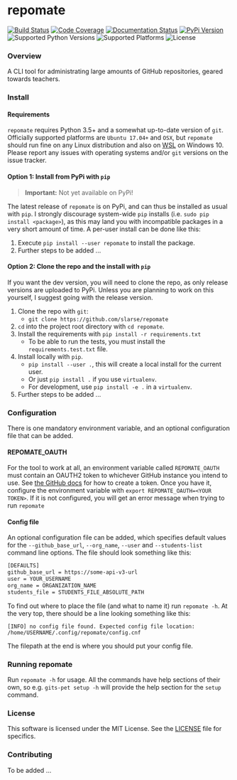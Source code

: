 # repomate

[![Build Status](https://travis-ci.com/slarse/repomate.svg?token=1VKcbDz66bMbTdt1ebsN&branch=master)](https://travis-ci.com/slarse/repomate)
[![Code Coverage](https://codecov.io/gh/slarse/repomate/branch/master/graph/badge.svg)](https://codecov.io/gh/slarse/repomate)
[![Documentation Status](https://readthedocs.org/projects/repomate/badge/?version=latest)](http://repomate.readthedocs.io/en/latest/?badge=latest)
[![PyPi Version](https://badge.fury.io/py/repomate.svg)](https://badge.fury.io/py/repomate)
![Supported Python Versions](https://img.shields.io/badge/python-3.5%2C%203.6%2C%203.7-blue.svg)
![Supported Platforms](https://img.shields.io/badge/platforms-OSX%2C%20Linux-blue.svg)
![License](https://img.shields.io/badge/license-MIT-blue.svg)


### Overview

A CLI tool for administrating large amounts of GitHub repositories, geared towards teachers.

### Install

#### Requirements
`repomate` requires Python 3.5+ and a somewhat up-to-date version of `git`.
Officially supported platforms are `Ubuntu 17.04+` and `OSX`, but `repomate`
should run fine on any Linux distribution and also on
[WSL](https://docs.microsoft.com/en-us/windows/wsl/install-win10) on Windows 10.
Please report any issues with operating systems and/or `git` versions on the
issue tracker.


#### Option 1: Install from PyPi with `pip`

> **Important:** Not yet available on PyPi!

The latest release of `repomate` is on PyPi, and can thus be installed as usual with `pip`.
I strongly discourage system-wide `pip` installs (i.e. `sudo pip install <package>`), as this
may land you with incompatible packages in a very short amount of time. A per-user install
can be done like this:

1. Execute `pip install --user repomate` to install the package.
2. Further steps to be added ...


#### Option 2: Clone the repo and the install with `pip`

If you want the dev version, you will need to clone the repo, as only release versions are uploaded
to PyPi. Unless you are planning to work on this yourself, I suggest going with the release version.

1. Clone the repo with `git`:
    - `git clone https://github.com/slarse/repomate`
2. `cd` into the project root directory with `cd repomate`.
3. Install the requirements with `pip install -r requirements.txt`
    - To be able to run the tests, you must install the `requirements.test.txt` file.
4. Install locally with `pip`.
    - `pip install --user .`, this will create a local install for the current user.
    - Or just `pip install .` if you use `virtualenv`.
    - For development, use `pip install -e .` in a `virtualenv`.
5. Further steps to be added ...


### Configuration

There is one mandatory environment variable, and an optional configuration file
that can be added.

#### REPOMATE_OAUTH

For the tool to work at all, an environment variable called `REPOMATE_OAUTH`
must contain an OAUTH2 token to whichever GitHub instance you intend to use.
See [the GitHub docs](https://help.github.com/articles/creating-a-personal-access-token-for-the-command-line/)
for how to create a token. Once you have it, configure the environment
variable with `export REPOMATE_OAUTH=<YOUR TOKEN>`. If it is not
configured, you will get an error message when trying to run `repomate`

#### Config file

An optional configuration file can be added, which specifies default values
for the `--github_base_url`, `--org_name`, `--user` and
`--students-list` command line options. The file should look
something like this:


```bash
[DEFAULTS]
github_base_url = https://some-api-v3-url
user = YOUR_USERNAME
org_name = ORGANIZATION_NAME
students_file = STUDENTS_FILE_ABSOLUTE_PATH
```

To find out where to place the file (and what to name it) run `repomate -h`.
At the very top, there should be a line looking something like this:

`[INFO] no config file found. Expected config file location: /home/USERNAME/.config/repomate/config.cnf`

The filepath at the end is where you should put your config file.

### Running repomate

Run `repomate -h` for usage. All the commands have help sections of their own,
so e.g. `gits-pet setup -h` will provide the help section for the `setup`
command.
   
### License

This software is licensed under the MIT License. See the [LICENSE](LICENSE) file for specifics.

### Contributing

To be added ...
